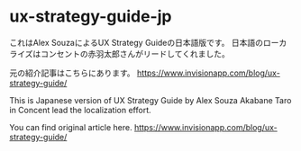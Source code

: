 # ux-strategy-guide-jp

これはAlex SouzaによるUX Strategy Guideの日本語版です。
日本語のローカライズはコンセントの赤羽太郎さんがリードしてくれました。

元の紹介記事はこちらにあります。
https://www.invisionapp.com/blog/ux-strategy-guide/

This is Japanese version of UX Strategy Guide by Alex Souza
Akabane Taro in Concent lead the localization effort.

You can find original article here.
https://www.invisionapp.com/blog/ux-strategy-guide/
